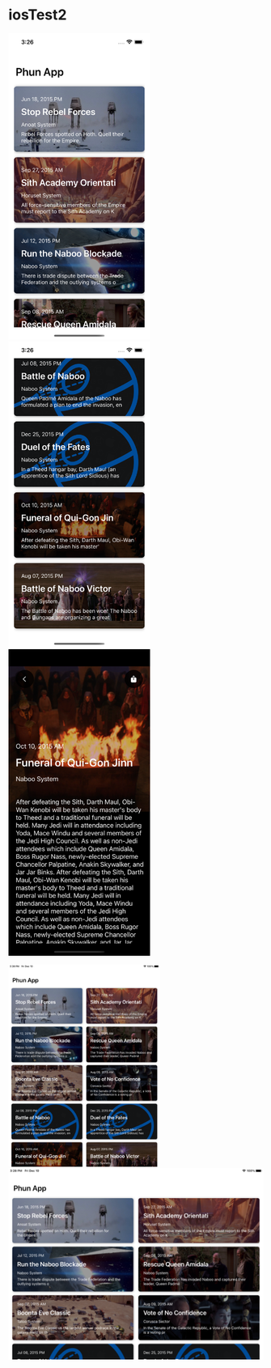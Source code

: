 # iosTest2

<p float="left">
  <img src="https://github.com/unicab369/iosTest2/blob/main/demoImages/Simulator%20Screen%20Shot%20-%20iPhone%2012%20-%202021-12-10%20at%2015.26.22.png?raw=true" width="280">
  <img src="https://github.com/unicab369/iosTest2/blob/main/demoImages/Simulator%20Screen%20Shot%20-%20iPhone%2012%20-%202021-12-10%20at%2015.26.44.png?raw=true" width="280">
  <img src="https://github.com/unicab369/iosTest2/blob/main/demoImages/Simulator%20Screen%20Shot%20-%20iPhone%2012%20-%202021-12-10%20at%2015.26.49.png?raw=true" width="280">
</p>

<p float="left">
  <img src="https://github.com/unicab369/iosTest2/blob/main/demoImages/Simulator%20Screen%20Shot%20-%20iPad%20Pro%20(9.7-inch)%20-%202021-12-10%20at%2015.28.18.png?raw=true" width="300">
  <img src="https://github.com/unicab369/iosTest2/blob/main/demoImages/Simulator%20Screen%20Shot%20-%20iPad%20Pro%20(9.7-inch)%20-%202021-12-10%20at%2015.28.27.png?raw=true" width="600">
</p>

